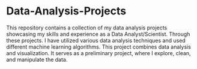 # Data-Analysis-Projects
This repository contains a collection of my data analysis projects showcasing my skills and experience as a Data Analyst/Scientist.
Through these projects. I have utilized various data analysis techniques and used  different machine learning algorithms. 
This project combines data analysis and visualization. It serves as a preliminary project, where I explore, clean, and manipulate the data.
